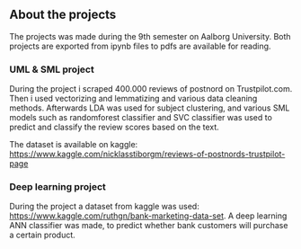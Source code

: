 ## About the projects

The projects was made during the 9th semester on Aalborg University. Both projects are exported from ipynb files to pdfs are available for reading.

### UML & SML project

During the project i scraped 400.000 reviews of postnord on Trustpilot.com. Then i used vectorizing and lemmatizing and various data cleaning methods. Afterwards LDA was used for subject clustering, and various SML models such as randomforest classifier and SVC classifier was used to predict and classify the review scores based on the text.

The dataset is available on kaggle: https://www.kaggle.com/nicklasstiborgm/reviews-of-postnords-trustpilot-page

### Deep learning project

During the project a dataset from kaggle was used: https://www.kaggle.com/ruthgn/bank-marketing-data-set. A deep learning ANN classifier was made, to predict whether bank customers will purchase a certain product. 

 
